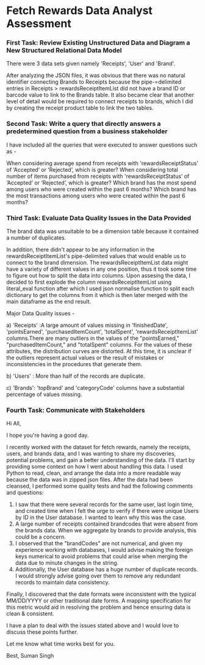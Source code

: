 # Fetch Rewards Data Analyst Assessment

### First Task: Review Existing Unstructured Data and Diagram a New Structured Relational Data Model

There were 3 data sets given namely 'Receipts', 'User' and 'Brand'.

After analyzing the JSON files, it was obvious that there was no natural identifier connecting Brands to Receipts because the pipe-=delimited entries in Receipts > rewardsReceiptItemList did not have a brand ID or barcode value to link to the Brands table. It also became clear that another level of detail would be required to connect receipts to brands, which I did by creating the receipt product table to link the two tables.


### Second Task: Write a query that directly answers a predetermined question from a business stakeholder
I have included all the queries that were executed to answer questions such as -

When considering average spend from receipts with 'rewardsReceiptStatus’ of ‘Accepted’ or ‘Rejected’, which is greater?
When considering total number of items purchased from receipts with 'rewardsReceiptStatus’ of ‘Accepted’ or ‘Rejected’, which is greater?
Which brand has the most spend among users who were created within the past 6 months?
Which brand has the most transactions among users who were created within the past 6 months?

### Third Task: Evaluate Data Quality Issues in the Data Provided

The brand data was unsuitable to be a dimension table because it contained a number of duplicates.

In addition, there didn't appear to be any information in the rewardsReceiptItemList's pipe-delimited values that would enable us to connect to the brand dimension. The rewardsReceiptItemList data might have a variety of different values in any one position, thus it took some time to figure out how to split the data into columns. Upon assesing the data, I decided to first explode the column rewardsReceiptItemList using literal_eval function after which I used json normalise function to split each dictionary to get the columns from it which is then later merged with the main dataframe as the end result.

Major Data Quality issues -

a) 'Receipts' :A large amount of values missing in 'finishedDate', 'pointsEarned', 'purchasedItemCount', 'totalSpent', 'rewardsReceiptItemList' columns.There are many outliers in the values of the "pointsEarned," "purchasedItemCount," and "totalSpent" columns. For the values of these attributes, the distribution curves are distorted. At this time, it is unclear if the outliers represent actual values or the result of mistakes or inconsistencies in the procedures that generate them.

b) 'Users' : More than half of the records are duplicate.

c) 'Brands': 'topBrand' and 'categoryCode' columns have a substantial percentage of values missing.


### Fourth Task: Communicate with Stakeholders

Hi All,

I hope you're having a good day.

I recently worked with the dataset for fetch rewards, namely the receipts, users, and brands data, and I was wanting to share my discoveries, potential problems, and gain a better understanding of the data. I'll start by providing some context on how I went about handling this data. I used Python to read, clean, and arrange the data into a more readable way because the data was in zipped json files. After the data had been cleansed, I performed some quality tests and had the following comments and questions:

1.	I saw that there were several records for the same user, last login time, and created time when I felt the urge to verify if there were unique Users by ID in the User database. I wanted to learn why this was the case.
2.	A large number of receipts contained brandcodes that were absent from the brands data. When we aggregate by brands to provide analysis, this could be a concern.
3.	I observed that the "brandCodes" are not numerical, and given my experience working with databases, I would advise making the foreign keys numerical to avoid problems that could arise when merging the data due to minute changes in the string.
4.	Additionally, the User database has a huge number of duplicate records. I would strongly advise going over them to remove any redundant records to maintain data consistency.

Finally, I discovered that the date formats were inconsistent with the typical MM/DD/YYYY or other traditional date forms. A mapping specification for this metric would aid in resolving the problem and hence ensuring data is clean & consistent.

I have a plan to deal with the issues stated above and I would love to discuss these points further.

Let me know what time works best for you.

Best,
Suman Singh
